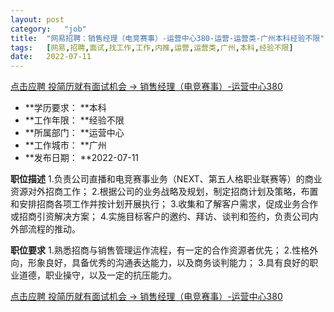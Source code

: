 ```yaml
---
layout:	post
category:	"job"
title:	"网易招聘：销售经理（电竞赛事）-运营中心380-运营-运营类-广州本科经验不限"
tags:	[网易,招聘,面试,找工作,工作,内推,运营,运营类,广州,本科,经验不限]
date:	2022-07-11
---
```


[点击应聘 投简历就有面试机会 -> 销售经理（电竞赛事）-运营中心380](http://mobile.bole.netease.com/bole/boleDetail?id=16021&employeeId=346f03c3cda5f04c&key=all)



- **学历要求： **本科
- **工作年限： **经验不限
- **所属部门： **运营中心
- **工作城市： **广州
- **发布日期： **2022-07-11



**职位描述**
1.负责公司直播和电竞赛事业务（NEXT、第五人格职业联赛等）的商业资源对外招商工作；
2.根据公司的业务战略及规划，制定招商计划及策略，布置和安排招商各项工作并按计划开展执行；
3.收集和了解客户需求，促成业务合作或招商引资解决方案；
4.实施目标客户的邀约、拜访、谈判和签约，负责公司内外部流程的推动。



**职位要求**
1.熟悉招商与销售管理运作流程，有一定的合作资源者优先； 
2.性格外向，形象良好，具备优秀的沟通表达能力，以及商务谈判能力；
3.具有良好的职业道德，职业操守，以及一定的抗压能力。



[点击应聘 投简历就有面试机会 -> 销售经理（电竞赛事）-运营中心380](http://mobile.bole.netease.com/bole/boleDetail?id=16021&employeeId=346f03c3cda5f04c&key=all)